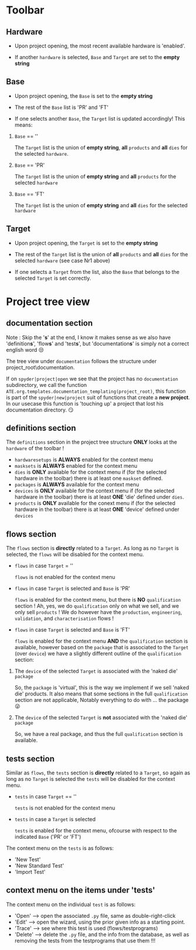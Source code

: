# Toolbar

## Hardware

- Upon project opening, the most recent available hardware is 'enabled'.

- If another `hardware` is selected, `Base` and `Target` are set to the **empty string**

## Base

- Upon project opening, the `Base` is set to the **empty string**

- The rest of the `Base` list is 'PR' and 'FT'

- If one selects another `Base`, the `Target` list is updated accordingly! This means:

1. `Base` == ''

    The `Target` list is the union of **empty string**, **all** `products` and **all** `dies` for the selected `hardware`.

2. `Base` == 'PR'

    The `Target` list is the union of **empty string** and **all** `products` for the selected `hardware`

3. `Base` == 'FT'

    The `Target` list is the union of **empty string** and **all** `dies` for the selected `hardware`

## Target

- Upon project opening, the `Target` is set to the **empty string**

- The rest of the `Target` list is the union of **all** `products` and **all** `dies` for the selected `hardware` (see case Nr1 above)

- If one selects a `Target` from the list, also the `Base` that belongs to the selected `Target` is set correctly.

# Project tree view

## documentation section

Note : Skip the '**s**' at the end, I know it makes sense as we also have 'definition**s**', 'flow**s**' and 'test**s**', but 'documentation**s**' is simply not a correct english word :unamused:

The tree view under `documentation` follows the structure under project_root\documentation.

If on `spyder|project|open` we see that the project has no `documentation` subdirectory, we call the function `ATE.org.templates.documentation_templating(project_root)`, 
this function is part of the `spyder|new|project` suit of functions that create a **new project**.
In our usecase this function is 'touching up' a project that lost his documentation directory. :smirk:

## definitions section

The `definitions` section in the project tree structure **ONLY** looks at the `hardware` of the toolbar !

- `hardwaresetups` is **ALWAYS** enabled for the context menu 
- `masksets` is **ALWAYS** enabled for the context menu
- `dies` is **ONLY** available for the context menu if (for the selected hardware in the toolbar) there is at least one `maskset` defined.
- `packages` is **ALWAYS** available for the context menu
- `devices` is **ONLY** available for the context menu if (for the selected hardware in the toolbar) there is at least **ONE** 'die' defined under `dies`.
- `products` is **ONLY** available for the conext menu if (for the selected hardware in the toolbar) there is at least **ONE** 'device' defined under `devices`

## flows section

The `flows` section is **directly** related to a `Target`.
As long as no `Target` is selected, the `flows` will be disabled for the context menu.

- `flows` in case `Target` = '' 

    `flows` is not enabled for the context menu

- `flows` in case `Target` is selected and `Base` is 'PR'

    `flows` is enabled for the context menu, but there is **NO** `qualification` section !
    Ah, yes, we do `qualification` only on what we sell, and we only sell `products` !
    We do however have the `production`, `engineering`, `validation`, and `characterisation` flows !
    
- `flows` in case `Target` is selected and `Base` is 'FT'

    `flows` is enabled for the context menu **AND** the `qualification` section is available, however
    based on the `package` that is associated to the `Target` (over `device`) we have a slightly 
    different outline of the `qualification` section:

1. The `device` of the selected `Target` is associated with the 'naked die' `package`

    So, the `package` is 'virtual', this is the way we implement if we sell 'naked die' products.
    It also means that some sections in the full `qualification` section are not applicable,
    Notably everything to do with ... the package :stuck_out_tongue_winking_eye:

2. The `device` of the selected `Target` is **not** associated with the 'naked die' `package`

    So, we have a real package, and thus the full `qualification` section is available.     








## tests section

Similar as `flows`, the `tests` section is **directly** related to a `Target`,
so again as long as no `Target` is selected the `tests` will be disabled for the context menu.

- `tests` in case `Target` == ''

    `tests` is not enabled for the context menu

- `tests` in case a `Target` is selected

    `tests` is enabled for the context menu, ofcourse with respect to the indicated `Base` ('PR' or 'FT')

The context menu on the `tests` is as follows:

- 'New Test'
- 'New Standard Test'
- 'Import Test'

## context menu on the items under 'tests' 

The context menu on the individual `test` is as follows:

- 'Open' --> open the associated `.py` file, same as double-right-click
- 'Edit' --> open the wizard, using the prior given info as a starting point.
- 'Trace' --> see where this test is used (flows/testprograms)
- 'Delete' --> delete the `.py` file, and the info from the database, as well as
removing the tests from the testprograms that use them !!!


